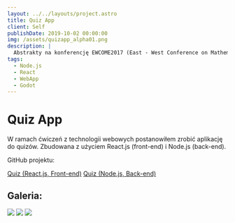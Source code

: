 ```yaml
---
layout: ../../layouts/project.astro
title: Quiz App
client: Self
publishDate: 2019-10-02 00:00:00
img: /assets/quizapp_alpha01.png
description: |
  Abstrakty na konferencję EWCOME2017 (East - West Conference on Mathematics Education) są już gotowe i zaakceptowane. Zachęcam do lektury.
tags:
  - Node.js
  - React
  - WebApp
  - Godot
---
```


# Quiz App

W ramach ćwiczeń z technologii webowych postanowiłem zrobić aplikację do quizów. Zbudowana z użyciem React.js (front-end) i Node.js (back-end).

GitHub projektu:

[Quiz (React.js, Front-end)](https://github.com/mateusz-kifner/quiz)
[Quiz (Node.js, Back-end)](https://github.com/mateusz-kifner/quiz-backend)

## Galeria:

![](/assets/quizapp_alpha01.png)
![](/assets/quizapp_alpha02.png)
![](/assets/quizapp_alpha03.png)
